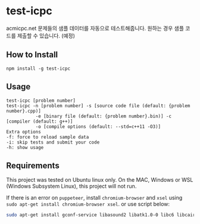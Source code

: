 # test-icpc
acmicpc.net 문제들의 샘플 데이터를 자동으로 테스트해줍니다. 
원하는 경우 샘플 코드를 제출할 수 있습니다. (예정)

## How to Install
`npm install -g test-icpc`

## Usage
```
test-icpc [problem number]  
test-icpc -n [problem number] -s [source code file (default: {problem number}.cpp)]  
           -e [binary file (default: {problem number}.bin)] -c [compiler (default: g++)]  
           -o [compile options (default: --std=c++11 -O3)]  
Extra options  
-f: force to reload sample data 
-i: skip tests and submit your code 
-h: show usage  
```

## Requirements
This project was tested on Ubuntu linux only. On the MAC, Windows or WSL (Windows Subsystem Linux), this project will not run. 

If there is an error on `puppeteer`, install `chromium-browser` and `xsel` using `sudo apt-get install chromium-browser xsel`. or use script below: 
```bash
sudo apt-get install gconf-service libasound2 libatk1.0-0 libc6 libcairo2 libcups2 libdbus-1-3 libexpat1 libfontconfig1 libgcc1 libgconf-2-4 libgdk-pixbuf2.0-0 libglib2.0-0 libgtk-3-0 libnspr4 libpango-1.0-0 libpangocairo-1.0-0 libstdc++6 libx11-6 libx11-xcb1 libxcb1 libxcomposite1 libxcursor1 libxdamage1 libxext6 libxfixes3 libxi6 libxrandr2 libxrender1 libxss1 libxtst6 ca-certificates fonts-liberation libappindicator1 libnss3 lsb-release xdg-utils wget
```